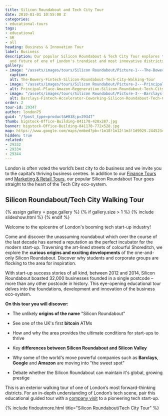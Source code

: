 ```yaml
---
title: Silicon Roundabout and Tech City Tour
date: 2010-01-01 10:55:00 Z
categories:
- educational-tours
tags:
- educational
- SR
- all
heading: Business & Innovation Tour
label: Business
description: Our popular Silicon Roundabout & Tech City Tour explores the past, present
  and future of one of London's trendiest and most innovative districts.
gallery:
- image: "/assets/images/tours/Silicon Roundabout/Picture-1---The-Bowery-Fintech-Silicon-Roundabout-Tech-City-Walking-Tour.jpg"
  caption: 
  alt: The-Bowery-Fintech-Silicon-Roundabout-Tech-City-Walking-Tour
- image: "/assets/images/tours/Silicon Roundabout/Picture-2---Principal-Place-Amazon-Regeneration-Silicon-Roundabout-Tech-City-Walking-Tour.jpg"
  alt: Principal-Place-Amazon-Regeneration-Silicon-Roundabout-Tech-City-Walking-Tour
- image: "/assets/images/tours/Silicon Roundabout/Picture-3---Barclays-Fintech-Accelerator-Coworking-Silicon-Roundabout-Tech-City-Walking-Tour.jpg"
  alt: Barclays-Fintech-Accelerator-Coworking-Silicon-Roundabout-Tech-City-Walking-Tour
order: 2
tour-id: 29347
author: london75
guid: "/?post_type=product&#038;p=29347"
thumb: bigstock-Office-Building-841178-420x287.jpg
banner: bigstock-Office-Building-841178-772x528.jpg
map: https://www.google.com/maps/embed?pb=!1m18!1m12!1m3!1d9929.244523455453!2d-0.08826599999996543!3d51.52585299999999!2m3!1f0!2f0!3f0!3m2!1i1024!2i768!4f13.1!3m3!1m2!1s0x48761ca61bf76b2d%3A0x77ad380a270e769b!2sShoreditch+Grind!5e0!3m2!1sen!2s!4v1431589006129
hidden: true
related:
- 29332
- 29334
- 29344
---
```


London is often voted the world’s best city to do business and we invite you to the capital’s thriving business centres. In addition to our [Finance Tours](/london/educational-tours/london-finance-walking-tour/) and [Marketing & Retail Tours](/london/educational-tours/retail-design), our popular Silicon Roundabout Tour goes straight to the heart of the Tech City eco-system.

## Silicon Roundabout/Tech City Walking Tour

{% assign gallery = page.gallery %}
{% if gallery.size > 1 %}
{% include slideshow.html %}
{% endif %}

Welcome to the epicentre of London's booming tech start-up industry!

Come and discover the unassuming roundabout which over the course of the last decade has earned a reputation as the perfect incubator for the modern start-up. Traversing the art-lined streets of colourful Shoreditch, we explore the **curious origins and exciting developments** of the one-and-only Silicon Roundabout. Discover why students and corporate groups are flocking to the area for inspiration.

With start-up success stories of all kind, between 2012 and 2014, Silicon Roundabout boasted 32,000 businesses founded in a single postcode – more than any other postcode in history. This eye-opening educational tour delves into the foundations, development and innovation of the business eco-system.

**On this tour you will discover:**

* The unlikely **origins of the name** "Silicon Roundabout"

* See one of the UK's first **bitcoin** ATMs

* How and why the area provides the ultimate conditions for start-ups to thrive

* Key **differences between Silicon Roundabout and Silicon Valley**

* Why some of the world's move powerful companies such as **Barclays**, **Google** and **Amazon** are moving into "the sweet spot"

* Debate whether the Silicon Roundabout can maintain it's global, growing prestige  

This is an exterior walking tour of one of London’s most forward-thinking districts. For an in-depth understanding of London’s tech scene, pair this educational guided tour with a [company visit](/london/company-visits) to a pioneering tech start-up.

{% include findoutmore.html title="Silicon Roundabout/Tech City Tour" %}
